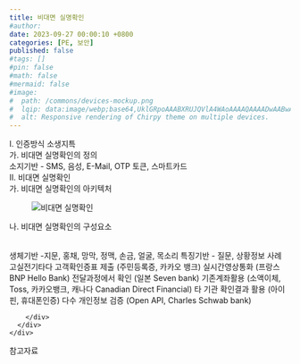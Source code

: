 ```yaml
---
title: 비대면 실명확인
#author: 
date: 2023-09-27 00:00:10 +0800
categories: [PE, 보안]
published: false
#tags: []
#pin: false
#math: false
#mermaid: false
#image:
#  path: /commons/devices-mockup.png
#  lqip: data:image/webp;base64,UklGRpoAAABXRUJQVlA4WAoAAAAQAAAADwAABwAAQUxQSDIAAAARL0AmbZurmr57yyIiqE8oiG0bejIYEQTgqiDA9vqnsUSI6H+oAERp2HZ65qP/VIAWAFZQOCBCAAAA8AEAnQEqEAAIAAVAfCWkAALp8sF8rgRgAP7o9FDvMCkMde9PK7euH5M1m6VWoDXf2FkP3BqV0ZYbO6NA/VFIAAAA
#  alt: Responsive rendering of Chirpy theme on multiple devices.
---
```


<div class="post-wrap">
  <div class="para">
    <div class="para-title">
      I. 인증방식 소생지특
    </div>
    <div class="para-cntnt">
      <div class="para">
        <div class="para-title">
          가. 비대면 실명확인의 정의
        </div>
        <div class="para-cntnt">
            소지기반 - SMS, 음성, E-Mail, OTP 토큰, 스마트카드
        </div>
      </div>
    </div>
  </div>
  
  <div class="para">
    <div class="para-title">
      II. 비대면 실명확인
    </div>
    <div class="para-cntnt">
      <div class="para">
        <div class="para-title">
          가. 비대면 실명확인의 아키텍처
        </div>
        <div class="para-cntnt">
          <figure class="post-figure">
            <img src="/assets/img/posts/비대면-실명확인.png" alt="비대면 실명확인">
<!--            <figcaption>Source: Unveiling the Metaverse: Exploring Emerging Trends, Multifaceted Perspectives, and Future Challenges</figcaption>-->
          </figure>
        </div>
      </div>
      <div class="para">
        <div class="para-title">
          나. 비대면 실명확인의 구성요소
        </div>
        <div class="para-cntnt">
          <table class="post-table">
          </table>
            생체기반 -지문, 홍채, 망막, 정맥, 손금, 얼굴, 목소리
  특징기반 - 질문, 상황정보
사례 고실전기타다
  고객확인증표 제출 (주민등록증, 카카오 뱅크)
  실시간영상통화 (프랑스 BNP Hello Bank)
  전달과정에서 확인 (일본 Seven bank)
  기존계좌활용 (소액이체, Toss, 카카오뱅크, 캐나다 Canadian Direct Financial)
  타 기관 확인결과 활용 (아이핀, 휴대폰인증)
  다수 개인정보 검증 (Open API, Charles Schwab bank)

        </div>
      </div>
    </div>
  </div>

  <div class="refr-wrap">
    <div class="refr-title">
        참고자료
    </div>
    <ol class="refr-list">
    <!--    <li>(나현식, 최대선) <a target="_blank" href="https://scienceon.kisti.re.kr/commons/util/originalView.do?cn=JAKO202225948430499&oCn=JAKO202225948430499&dbt=JAKO&journal=NJOU00291864">메타버스 보안 위협 요소 및 대응 방안 검토</a></li>-->
    <!--    <li>(M. Uddin, S. Manickam, H. Ullah, M. Obaidat and A. Dandoush) <a target="_blank" href="https://ieeexplore.ieee.org/abstract/document/10138386">Unveiling the Metaverse: Exploring Emerging Trends, Multifaceted Perspectives, and Future Challenges</a></li>-->
    </ol>
  </div>
</div>
